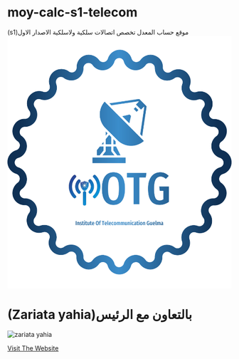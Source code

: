 # moy-calc-s1-telecom
(s1)موقع حساب المعدل تخصص اتصالات سلكية ولاسلكية الاصدار الاول
![IOTG logo](https://github.com/aaa2005/moy-calc-s1-telecom/blob/main/.img/iotg_logo.png)
# (Zariata yahia)بالتعاون مع الرئيس  
![zariata yahia](https://cdn.glitch.global/9d79d31e-fe60-4bfb-a5b7-c783562eb690/zariata.jpg?v=1708786459917)

<a href="http://telecom-s1.glitch.me">Visit The Website</a>
